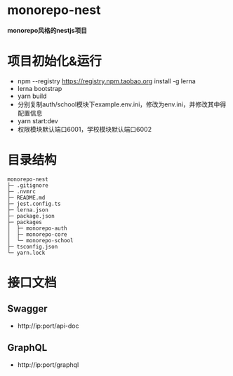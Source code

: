 # monorepo-nest
**monorepo风格的nestjs项目**

# 项目初始化&运行
* npm --registry https://registry.npm.taobao.org install -g lerna
* lerna bootstrap
* yarn build
* 分别复制auth/school模块下example.env.ini，修改为env.ini，并修改其中得配置信息
* yarn start:dev
* 权限模块默认端口6001，学校模块默认端口6002

# 目录结构
```
monorepo-nest
├─ .gitignore
├─ .nvmrc
├─ README.md
├─ jest.config.ts
├─ lerna.json
├─ package.json
├─ packages
│  ├─ monorepo-auth
│  ├─ monorepo-core
│  └─ monorepo-school
├─ tsconfig.json
└─ yarn.lock
```
# 接口文档
## Swagger
* http://ip:port/api-doc
## GraphQL
* http://ip:port/graphql